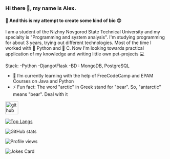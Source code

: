 ### Hi there 👋, my name is Alex.
#### :slightly_smiling_face: And this is my attempt to create some kind of bio :upside_down_face:
I am a student of the Nizhny Novgorod State Technical University and my specialty is "Programming and system analysis". I'm studying programming for about 3 years, trying out different technologies. Most of the time I worked with :snake: Python and :floppy_disk: C. Now I'm looking towards practical application of my knowledge and writing little own pet-projects  :computer:

Stack: 
  -Python
  -Django\Flask
  -BD : MongoDB, PostgreSQL

- 🌱 I’m currently learning with the help of FreeCodeCamp and EPAM Courses on Java and Python 
- ⚡ Fun fact: The word "arctic" in Greek stand for "bear". So, "antarctic" means "bear". Deal with it 


[<img src='https://cdn.jsdelivr.net/npm/simple-icons@3.0.1/icons/github.svg' alt='github' height='40'>](https://github.com/aleksandr-ovchinnikov)  

[![Top Langs](https://github-readme-stats.vercel.app/api/top-langs/?username=aleksandr-ovchinnikov)](https://github.com/anuraghazra/github-readme-stats)

![GitHub stats](https://github-readme-stats.vercel.app/api?username=aleksandr-ovchinnikov&show_icons=true)  

![Profile views](https://gpvc.arturio.dev/aleksandr-ovchinnikov)  
<!-- Markdown -->

![Jokes Card](https://readme-jokes.vercel.app/api)
